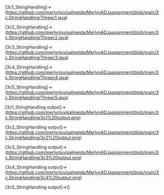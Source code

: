 [3c1_StringHandling]->(https://github.com/merlynluvisalmeida/MerlynADJassignment/blob/main/3c.StringHandling/Threec1.java)

[3c2_StringHandling]->(https://github.com/merlynluvisalmeida/MerlynADJassignment/blob/main/3c.StringHandling/Threec2.java)

[3c3_StringHandling]->(https://github.com/merlynluvisalmeida/MerlynADJassignment/blob/main/3c.StringHandling/Threec3.java)

[3c4_StringHandling]->(https://github.com/merlynluvisalmeida/MerlynADJassignment/blob/main/3c.StringHandling/Threec4.java)

[3c5_StringHandling]->(https://github.com/merlynluvisalmeida/MerlynADJassignment/blob/main/3c.StringHandling/Threec5.java)

[3c1_StringHandling output]->(https://github.com/merlynluvisalmeida/MerlynADJassignment/blob/main/3c.StringHandling/3c1%20output.png)

[3c2_StringHandling output]->(https://github.com/merlynluvisalmeida/MerlynADJassignment/blob/main/3c.StringHandling/3c2%20output.png)

[3c3_StringHandling output]->(https://github.com/merlynluvisalmeida/MerlynADJassignment/blob/main/3c.StringHandling/3c3%20output.png)

[3c4_StringHandling output]->(https://github.com/merlynluvisalmeida/MerlynADJassignment/blob/main/3c.StringHandling/3c4%20output.png)

[3c5_StringHandling output]->()

